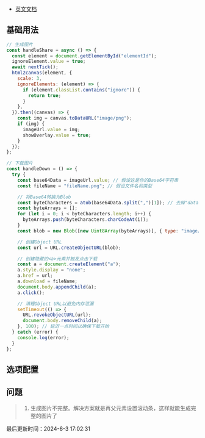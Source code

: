 <!--
 * @Description: html2canvas使用文档
 * @Author: panrui
 * @Date: 2023-07-14 15:09:45
 * @LastEditTime: 2024-06-03 17:01:36
 * @LastEditors: prui
 * 不忘初心,不负梦想
-->

- [英文文档](http://html2canvas.hertzen.com/getting-started)

## 基础用法

```js
// 生成图片
const handleShare = async () => {
  const element = document.getElementById("elementId");
  ignoreElement.value = true;
  await nextTick();
  html2canvas(element, {
    scale: 3,
    ignoreElements: (element) => {
      if (element.classList.contains("ignore")) {
        return true;
      }
    },
  }).then((canvas) => {
    const img = canvas.toDataURL("image/png");
    if (img) {
      imageUrl.value = img;
      showOverlay.value = true;
    }
  });
};

// 下载图片
const handleDown = () => {
  try {
    const base64Data = imageUrl.value; // 假设这是你的Base64字符串
    const fileName = "fileName.png"; // 假设文件名和类型

    // 将Base64转换为Blob
    const byteCharacters = atob(base64Data.split(",")[1]); // 去掉"data:image/png;base64,"前缀
    const byteArrays = [];
    for (let i = 0; i < byteCharacters.length; i++) {
      byteArrays.push(byteCharacters.charCodeAt(i));
    }
    const blob = new Blob([new Uint8Array(byteArrays)], { type: "image/png" }); // 根据实际类型调整

    // 创建Object URL
    const url = URL.createObjectURL(blob);

    // 创建隐藏的<a>元素并触发点击下载
    const a = document.createElement("a");
    a.style.display = "none";
    a.href = url;
    a.download = fileName;
    document.body.appendChild(a);
    a.click();

    // 清理Object URL以避免内存泄漏
    setTimeout(() => {
      URL.revokeObjectURL(url);
      document.body.removeChild(a);
    }, 100); // 延迟一点时间以确保下载开始
  } catch (error) {
    console.log(error);
  }
};
```

## 选项配置

## 问题

> 1. 生成图片不完整。解决方案就是再父元素设置滚动条，这样就能生成完整的图片了

最后更新时间：2024-6-3 17:02:31
